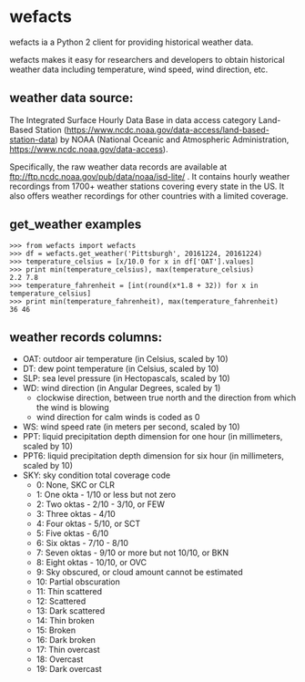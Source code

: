 # wefacts
wefacts ia a Python 2 client for providing historical weather data.

wefacts makes it easy for researchers and developers to obtain historical weather data
including temperature, wind speed, wind direction, etc.

## weather data source:
The Integrated Surface Hourly Data Base
in data access category Land-Based Station (https://www.ncdc.noaa.gov/data-access/land-based-station-data)
by NOAA (National Oceanic and Atmospheric Administration, https://www.ncdc.noaa.gov/data-access).

Specifically, the raw weather data records are available at ftp://ftp.ncdc.noaa.gov/pub/data/noaa/isd-lite/ .
It contains hourly weather recordings from 1700+ weather stations covering every state in the US.
It also offers weather recordings for other countries with a limited coverage.


## get_weather examples

    >>> from wefacts import wefacts
    >>> df = wefacts.get_weather('Pittsburgh', 20161224, 20161224)
    >>> temperature_celsius = [x/10.0 for x in df['OAT'].values]
    >>> print min(temperature_celsius), max(temperature_celsius)
    2.2 7.8
    >>> temperature_fahrenheit = [int(round(x*1.8 + 32)) for x in temperature_celsius]
    >>> print min(temperature_fahrenheit), max(temperature_fahrenheit)
    36 46

## weather records columns:
- OAT: outdoor air temperature (in Celsius, scaled by 10)
- DT: dew point temperature (in Celsius, scaled by 10)
- SLP: sea level pressure (in Hectopascals, scaled by 10)
- WD: wind direction (in Angular Degrees, scaled by 1)
    * clockwise direction, between true north and the direction from which the wind is blowing
    * wind direction for calm winds is coded as 0
- WS: wind speed rate (in meters per second, scaled by 10)
- PPT: liquid precipitation depth dimension for one hour (in millimeters, scaled by 10)
- PPT6: liquid precipitation depth dimension for six hour (in millimeters, scaled by 10)
- SKY: sky condition total coverage code
    * 0: None, SKC or CLR
    * 1: One okta - 1/10 or less but not zero
    * 2: Two oktas - 2/10 - 3/10, or FEW
    * 3: Three oktas - 4/10
    * 4: Four oktas - 5/10, or SCT
    * 5: Five oktas - 6/10
    * 6: Six oktas - 7/10 - 8/10
    * 7: Seven oktas - 9/10 or more but not 10/10, or BKN
    * 8: Eight oktas - 10/10, or OVC
    * 9: Sky obscured, or cloud amount cannot be estimated
    * 10: Partial obscuration
    * 11: Thin scattered
    * 12: Scattered
    * 13: Dark scattered
    * 14: Thin broken
    * 15: Broken
    * 16: Dark broken
    * 17: Thin overcast
    * 18: Overcast
    * 19: Dark overcast
